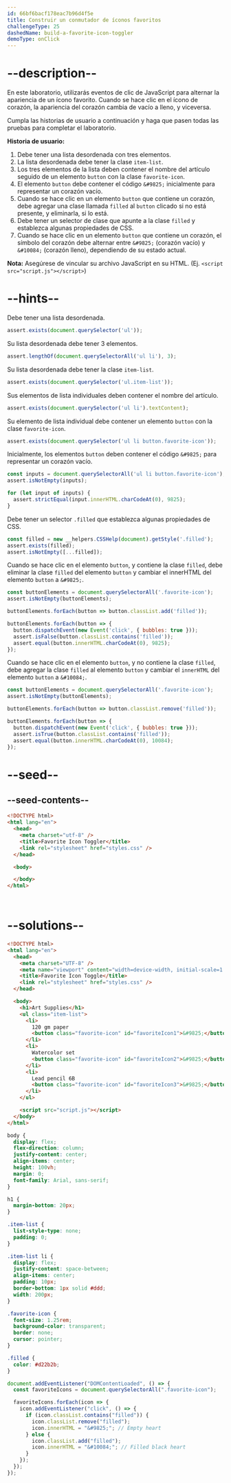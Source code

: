 ```yaml
---
id: 66bf6bacf178eac7b96d4f5e
title: Construir un conmutador de íconos favoritos
challengeType: 25
dashedName: build-a-favorite-icon-toggler
demoType: onClick
---
```


# --description--

En este laboratorio, utilizarás eventos de clic de JavaScript para alternar la apariencia de un ícono favorito. Cuando se hace clic en el ícono de corazón, la apariencia del corazón cambia de vacío a lleno, y viceversa.

Cumpla las historias de usuario a continuación y haga que pasen todas las pruebas para completar el laboratorio.

**Historia de usuario:**

1. Debe tener una lista desordenada con tres elementos.
2. La lista desordenada debe tener la clase `item-list`.
3. Los tres elementos de la lista deben contener el nombre del artículo seguido de un elemento `button` con la clase `favorite-icon`.
4. El elemento `button` debe contener el código `&#9825;` inicialmente para representar un corazón vacío.
5. Cuando se hace clic en un elemento `button` que contiene un corazón, debe agregar una clase llamada `filled` al `button` clicado si no está presente, y eliminarla, si lo está.
6. Debe tener un selector de clase que apunte a la clase `filled` y establezca algunas propiedades de CSS.
7. Cuando se hace clic en un elemento `button` que contiene un corazón, el símbolo del corazón debe alternar entre `&#9825;` (corazón vacío) y `&#10084;` (corazón lleno), dependiendo de su estado actual.

**Nota:** Asegúrese de vincular su archivo JavaScript en su HTML. (Ej. `<script src="script.js"></script>`)

# --hints--

Debe tener una lista desordenada.

```js
assert.exists(document.querySelector('ul'));
```

Su lista desordenada debe tener 3 elementos.

```js
assert.lengthOf(document.querySelectorAll('ul li'), 3);
```

Su lista desordenada debe tener la clase `item-list`.

```js
assert.exists(document.querySelector('ul.item-list'));
```

Sus elementos de lista individuales deben contener el nombre del artículo.

```js
assert.exists(document.querySelector('ul li').textContent);
```

Su elemento de lista individual debe contener un elemento `button` con la clase `favorite-icon`.

```js
assert.exists(document.querySelector('ul li button.favorite-icon'));
```

Inicialmente, los elementos `button` deben contener el código `&#9825;` para representar un corazón vacío.

```js
const inputs = document.querySelectorAll('ul li button.favorite-icon');
assert.isNotEmpty(inputs);

for (let input of inputs) {
  assert.strictEqual(input.innerHTML.charCodeAt(0), 9825);
}
```

Debe tener un selector `.filled` que establezca algunas propiedades de CSS.

```js
const filled = new __helpers.CSSHelp(document).getStyle('.filled');
assert.exists(filled); 
assert.isNotEmpty([...filled]); 
```

Cuando se hace clic en el elemento `button`, y contiene la clase `filled`, debe eliminar la clase `filled` del elemento `button` y cambiar el innerHTML del elemento `button` a `&#9825;`.

```js
const buttonElements = document.querySelectorAll('.favorite-icon');
assert.isNotEmpty(buttonElements);

buttonElements.forEach(button => button.classList.add('filled'));

buttonElements.forEach(button => {
  button.dispatchEvent(new Event('click', { bubbles: true }));
  assert.isFalse(button.classList.contains('filled'));
  assert.equal(button.innerHTML.charCodeAt(0), 9825);
});
```

Cuando se hace clic en el elemento `button`, y no contiene la clase `filled`, debe agregar la clase `filled` al elemento `button` y cambiar el `innerHTML` del elemento `button` a `&#10084;`.

```js
const buttonElements = document.querySelectorAll('.favorite-icon');
assert.isNotEmpty(buttonElements);

buttonElements.forEach(button => button.classList.remove('filled'));

buttonElements.forEach(button => {
  button.dispatchEvent(new Event('click', { bubbles: true }));
  assert.isTrue(button.classList.contains('filled'));
  assert.equal(button.innerHTML.charCodeAt(0), 10084);
});
```

# --seed--

## --seed-contents--

```html
<!DOCTYPE html>
<html lang="en">
  <head>
    <meta charset="utf-8" />
    <title>Favorite Icon Toggler</title>
    <link rel="stylesheet" href="styles.css" />
  </head>

  <body>

  </body>
</html>
```

```css

```

```js

```

# --solutions--

```html
<!DOCTYPE html>
<html lang="en">
  <head>
    <meta charset="UTF-8" />
    <meta name="viewport" content="width=device-width, initial-scale=1.0" />
    <title>Favorite Icon Toggle</title>
    <link rel="stylesheet" href="styles.css" />
  </head>

  <body>
    <h1>Art Supplies</h1>
    <ul class="item-list">
      <li>
        120 gm paper
        <button class="favorite-icon" id="favoriteIcon1">&#9825;</button>
      </li>
      <li>
        Watercolor set
        <button class="favorite-icon" id="favoriteIcon2">&#9825;</button>
      </li>
      <li>
        Lead pencil 6B
        <button class="favorite-icon" id="favoriteIcon3">&#9825;</button>
      </li>
    </ul>

    <script src="script.js"></script>
  </body>
</html>
```

```css
body {
  display: flex;
  flex-direction: column;
  justify-content: center;
  align-items: center;
  height: 100vh;
  margin: 0;
  font-family: Arial, sans-serif;
}

h1 {
  margin-bottom: 20px;
}

.item-list {
  list-style-type: none;
  padding: 0;
}

.item-list li {
  display: flex;
  justify-content: space-between;
  align-items: center;
  padding: 10px;
  border-bottom: 1px solid #ddd;
  width: 200px;
}

.favorite-icon {
  font-size: 1.25rem;
  background-color: transparent;
  border: none;
  cursor: pointer;
}

.filled {
  color: #d22b2b;
}
```

```js
document.addEventListener("DOMContentLoaded", () => {
  const favoriteIcons = document.querySelectorAll(".favorite-icon");

  favoriteIcons.forEach(icon => {
    icon.addEventListener("click", () => {
      if (icon.classList.contains("filled")) {
        icon.classList.remove("filled");
        icon.innerHTML = "&#9825;"; // Empty heart
      } else {
        icon.classList.add("filled");
        icon.innerHTML = "&#10084;"; // Filled black heart
      }
    });
  });
});
```
